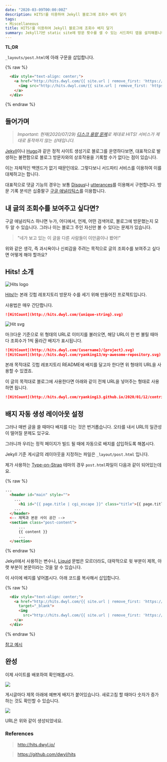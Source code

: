 ```yaml
---
date: "2020-03-09T00:00:00Z"
description: HITS!를 이용하여 Jekyll 블로그에 조회수 배지 달기
tags:
- Miscellaneous
title: HITS!를 이용하여 Jekyll 블로그에 조회수 배지 달기
summary: Jekyll기반 static site에 방문 횟수를 셀 수 있는 서드파티 앱을 설치해봅니다.
---
```


__TL;DR__

`_layouts/post.html`에 아래 구문을 삽입합니다.

{% raw %}
```html
  <div style="text-align: center;">
	<a href="http://hits.dwyl.com/{{ site.url | remove_first: 'https://' | remove_first: 'http://' }}/{{ page.url | remove_first: '/' | replace: '/', '-' }}" target="_blank">
	  <img src="http://hits.dwyl.com/{{ site.url | remove_first: 'https://' | remove_first: 'http://' }}/{{ page.url | remove_first: '/' | replace: '/', '-' }}.svg" />
	</a>
  </div> 
```
{% endraw %}


## 들어가며

> _Important: 현재(2020/07/29) [디스크 용량 문제](https://github.com/dwyl/hits/issues/101#issuecomment-659299610)로 제대로 HITS! 서비스가 제대로 동작하지 않는 상태입니다._

[Jekyll](https://jekyllrb.com/)이나 [Hugo](https://gohugo.io/)과 같은 정적 사이트 생성기로 블로그를 운영하다보면,
대표적으로 발생하는 불편함으로 블로그 방문자와의 상호작용을 기록할 수가 없다는 점이 있습니다.

이는 자체적인 백엔드가 없기 때문인데요. 그렇다보니 서드파티 서비스를 이용하여 이를 대체하고는 합니다.

대표적으로 댓글 기능의 경우는 보통 [Disqus](https://disqus.com/)나 [utterances](https://utteranc.es/)를 이용해서 구현합니다.
방문 기록 분석은 십중팔구 [구글 애널리틱스](https://analytics.google.com/)를 이용합니다.

## 내 글의 조회수를 보여주고 싶다면?

구글 애널리틱스 하나면 누가, 어디에서, 언제, 어떤 검색어로, 블로그에 방문했는지 모두 알 수 있습니다.
그러나 이는 블로그 주인 자신만 볼 수 있다는 문제가 있습니다.

> "네가 보고 있는 이 글을 다른 사람들이 이만큼이나 봤어!"

위와 같은 생각, 즉 과시욕이나 신뢰감을 주려는 목적으로 글의 조회수를 보여주고 싶다면 어떻게 해야 할까요?

## Hits! 소개

![Hits logo](https://user-images.githubusercontent.com/194400/30136430-d1b2c2b8-9356-11e7-9ed5-3d84f6e44066.png)

[Hits!](http://hits.dwyl.io/)는 본래 깃헙 레포지토리 방문자 수를 세기 위해 만들어진 프로젝트입니다.

사용법은 매우 간단합니다.

```markdown
![HitCount](http://hits.dwyl.com/{unique-string}.svg)
```

![Hit svg](https://hits.dwyl.com/homepage.svg)

마크다운 기준으로 위 형태의 URL로 이미지를 불러오면, 해당 URL이 한 번 불릴 때마다 조회수가 1씩 올라간 배지가 표시됩니다.

```markdown
![HitCount](http://hits.dwyl.com/{username}/{project}.svg)
![HitCount](http://hits.dwyl.com/ryanking13/my-awesome-repository.svg)
```

본래 목적대로 깃헙 레포지토리 README에 배지를 달고자 한다면 위 형태의 URL을 사용할 수 있겠죠.

이 글의 목적대로 블로그에 사용한다면 아래와 같이 전체 URL을 넣어주는 형태로 사용하면 됩니다.

```markdown
![HitCount](http://hits.dwyl.com/ryanking13.github.io/2020/01/12/contributing-pandas.html.svg)
```

## 배지 자동 생성 레이아웃 설정

그러나 매번 글을 쓸 때마다 배지를 다는 것은 번거롭습니다.
오타를 내서 URL의 일관성이 떨어질 문제도 있구요.

그러니까 우리는 정적 페이지가 빌드 될 때에 자동으로 배지를 삽입하도록 해봅시다.

Jekyll 기준 게시글의 레이아웃을 지정하는 파일은 `_layout/post.html` 입니다.

제가 사용하는 [Type-on-Strap](https://github.com/sylhare/Type-on-Strap) 테마의 경우 `post.html`파일이 다음과 같이 되어있는데요.

{% raw %}
```html
...
  <header id="main" style="">
	...
	  <h1 id="{{ page.title | cgi_escape }}" class="title">{{ page.title }}</h1>
	...
  </header>
  <-- 제목과 본문 사이 공간 -->
  <section class="post-content">
	  ...
	  {{ content }}
	  ...
  </section>
```
{% endraw %}

Jekyll에서 사용하는 변수나, [Liquid](https://shopify.github.io/liquid/) 문법은 모르더라도,
대략적으로 윗 부분이 제목, 아랫 부분이 본문이라는 것을 알 수 있습니다.

이 사이에 배지를 넣어봅시다. 아래 코드를 복사해서 삽입합니다.

{% raw %}
```html
  <div style="text-align: center;">
    <a href="http://hits.dwyl.com/{{ site.url | remove_first: 'https://' | remove_first: 'http://' }}{{ page.url }}"
      target="_blank">
      <img
        src="http://hits.dwyl.com/{{ site.url | remove_first: 'https://' | remove_first: 'http://' }}{{ page.url }}.svg" />
    </a>
  </div>
```
{% endraw %}


[참고 예시](https://github.com/ryanking13/ryanking13.github.io/blob/7a67b1a957d91737b239e028501858068f7ad344/_layouts/post.html#L12-L18)

## 완성

이제 사이트를 배포하여 확인해봅시다.

![](../../../assets/post_images/hits01.png)

게시글마다 제목 아래에 예쁘게 배지가 붙어있습니다. 새로고침 할 때마다 숫자가 증가하는 것도 확인할 수 있습니다.

![](../../../assets/post_images/hits02.png)

URL은 위와 같이 생성되었네요.


### References 

> http://hits.dwyl.io/

> https://github.com/dwyl/hits

